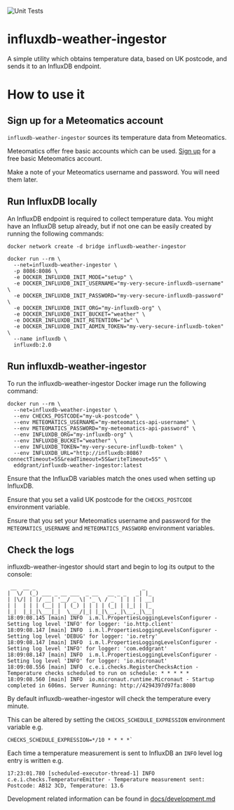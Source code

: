 ![Unit Tests](https://github.com/eddgrant/influxdb-weather-ingestor/actions/workflows/unit-tests.yaml/badge.svg)

# influxdb-weather-ingestor

A simple utility which obtains temperature data, based on UK postcode, and sends it to an InfluxDB endpoint.

# How to use it

## Sign up for a Meteomatics account

`influxdb-weather-ingestor` sources its temperature data from Meteomatics. 

Meteomatics offer free basic accounts which can be used. [Sign up](https://www.meteomatics.com/en/sign-up-weather-api-free-basic-account/) for a free basic Meteomatics account.

Make a note of your Meteomatics username and password. You will need them later.

## Run InfluxDB locally

An InfluxDB endpoint is required to collect temperature data. You might have an InfluxDB setup already, but if not one can be easily created by running the following commands:

```shell
docker network create -d bridge influxdb-weather-ingestor
```

```shell
docker run --rm \
  --net=influxdb-weather-ingestor \
  -p 8086:8086 \
  -e DOCKER_INFLUXDB_INIT_MODE="setup" \
  -e DOCKER_INFLUXDB_INIT_USERNAME="my-very-secure-influxdb-username" \
  -e DOCKER_INFLUXDB_INIT_PASSWORD="my-very-secure-influxdb-password" \
  -e DOCKER_INFLUXDB_INIT_ORG="my-influxdb-org" \
  -e DOCKER_INFLUXDB_INIT_BUCKET="weather" \
  -e DOCKER_INFLUXDB_INIT_RETENTION="1w" \
  -e DOCKER_INFLUXDB_INIT_ADMIN_TOKEN="my-very-secure-influxdb-token" \
  --name influxdb \
  influxdb:2.0
```

## Run influxdb-weather-ingestor

To run the influxdb-weather-ingestor Docker image run the following command:

```shell
docker run --rm \
  --net=influxdb-weather-ingestor \
  --env CHECKS_POSTCODE="my-uk-postcode" \
  --env METEOMATICS_USERNAME="my-meteomatics-api-username" \
  --env METEOMATICS_PASSWORD="my-meteomatics-api-password" \
  --env INFLUXDB_ORG="my-influxdb-org" \
  --env INFLUXDB_BUCKET="weather" \
  --env INFLUXDB_TOKEN="my-very-secure-influxdb-token" \
  --env INFLUXDB_URL="http://influxdb:8086?connectTimeout=5S&readTimeout=5S&writeTimeout=5S" \
  eddgrant/influxdb-weather-ingestor:latest
```

Ensure that the InfluxDB variables match the ones used when setting up InfluxDB.

Ensure that you set a valid UK postcode for the `CHECKS_POSTCODE` environment variable.

Ensure that you set your Meteomatics username and password for the `METEOMATICS_USERNAME` and `METEOMATICS_PASSWORD` environment variables.

## Check the logs

influxdb-weather-ingestor should start and begin to log its output to the console:

```
 __  __ _                                  _   
|  \/  (_) ___ _ __ ___  _ __   __ _ _   _| |_ 
| |\/| | |/ __| '__/ _ \| '_ \ / _` | | | | __|
| |  | | | (__| | | (_) | | | | (_| | |_| | |_ 
|_|  |_|_|\___|_|  \___/|_| |_|\__,_|\__,_|\__|
18:09:08.145 [main] INFO  i.m.l.PropertiesLoggingLevelsConfigurer - Setting log level 'INFO' for logger: 'io.http.client'
18:09:08.147 [main] INFO  i.m.l.PropertiesLoggingLevelsConfigurer - Setting log level 'DEBUG' for logger: 'io.retry'
18:09:08.147 [main] INFO  i.m.l.PropertiesLoggingLevelsConfigurer - Setting log level 'INFO' for logger: 'com.eddgrant'
18:09:08.147 [main] INFO  i.m.l.PropertiesLoggingLevelsConfigurer - Setting log level 'INFO' for logger: 'io.micronaut'
18:09:08.556 [main] INFO  c.e.i.checks.RegisterChecksAction - Temperature checks scheduled to run on schedule: * * * * *
18:09:08.560 [main] INFO  io.micronaut.runtime.Micronaut - Startup completed in 606ms. Server Running: http://4294397d97fa:8080
```

By default influxdb-weather-ingestor will check the temperature every minute. 

This can be altered by setting the `CHECKS_SCHEDULE_EXPRESSION` environment variable e.g.

```shell
CHECKS_SCHEDULE_EXPRESSION=*/10 * * * *`
````

Each time a temperature measurement is sent to InfluxDB an `INFO` level log entry is written e.g.

```shell
17:23:01.780 [scheduled-executor-thread-1] INFO  c.e.i.checks.TemperatureEmitter - Temperature measurement sent: Postcode: AB12 3CD, Temperature: 13.6
```

Development related information can be found in [docs/development.md](docs/development.md)